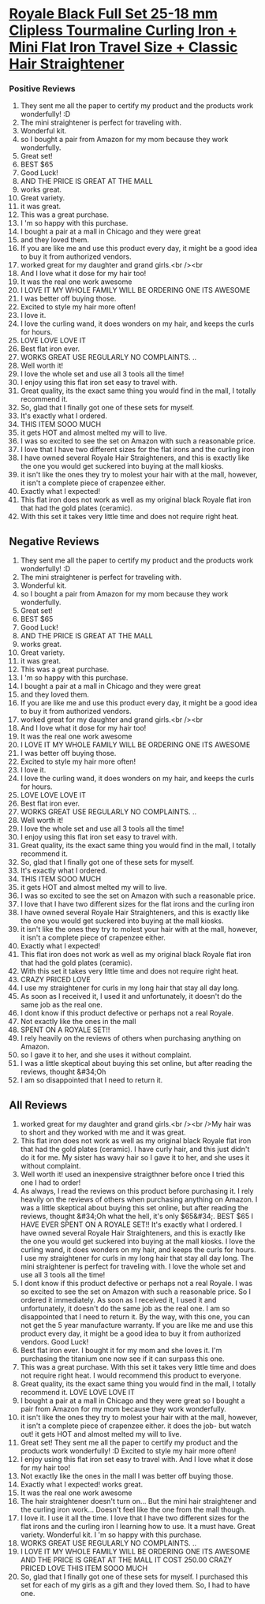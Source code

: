 # [Royale Black Full Set 25-18 mm Clipless Tourmaline Curling Iron + Mini Flat Iron Travel Size + Classic Hair Straightener](https://products.checkmycream.com/products/Royale-Black-Full-Set-25-18-mm-Clipless-Tourmaline-Curling-Iron-+-Mini-Flat-Iron-Travel-Size-+-Classic-Hair-Straightener.html)

### Positive Reviews

<ol>
      <li>They sent me all the paper to certify my product and the products work wonderfully! :D</li>
      <li>The mini straightener is perfect for traveling with.</li>
      <li>Wonderful kit.  </li>
      <li>so I bought a pair from Amazon for my mom because they work wonderfully.</li>
      <li>Great set!</li>
      <li>BEST $65</li>
      <li>Good Luck!</li>
      <li>AND THE PRICE IS GREAT AT THE MALL</li>
      <li>works great.</li>
      <li>Great variety.  </li>
      <li>it was great.</li>
      <li>This was a great purchase.  </li>
      <li>I &#x27;m so happy with this purchase.</li>
      <li>I bought a pair at a mall in Chicago and they were great</li>
      <li>and they loved them.  </li>
      <li>If you are like me and use this product every day, it might be a good idea to buy it from authorized vendors.</li>
      <li>worked great for my daughter and grand girls.&lt;br /&gt;&lt;br</li>
      <li>And I love what it dose for my hair too!</li>
      <li>It was the real one work awesome</li>
      <li>I LOVE IT MY WHOLE FAMILY WILL BE ORDERING ONE ITS AWESOME</li>
      <li>I was better off buying those.</li>
      <li>Excited to style my hair more often!</li>
      <li>I love it.  </li>
      <li>I love the curling wand, it does wonders on my hair, and keeps the curls for hours.</li>
      <li>LOVE LOVE LOVE IT</li>
      <li>Best flat iron ever.</li>
      <li>WORKS GREAT USE REGULARLY NO COMPLAINTS. ..</li>
      <li>Well worth it!</li>
      <li>I love the whole set and use all 3 tools all the time!</li>
      <li>I enjoy using this flat iron set easy to travel with.</li>
      <li>Great quality, its the exact same thing you would find in the mall, I totally recommend it.</li>
      <li>So, glad that I finally got one of these sets for myself.  </li>
      <li>It&#x27;s exactly what I ordered.</li>
      <li>THIS ITEM SOOO MUCH</li>
      <li>it gets HOT and almost melted my will to live.</li>
      <li>I was so excited to see the set on Amazon with such a reasonable price.</li>
      <li>I love that I have two different sizes  for the flat irons and the curling iron</li>
      <li>I have owned several Royale Hair Straighteners, and this is exactly like the one you would get suckered into buying at the mall kiosks.</li>
      <li>it isn&#x27;t like the ones they try to molest your hair with at the mall, however, it isn&#x27;t a complete piece of crapenzee either.</li>
      <li>Exactly what I expected!</li>
      <li>This flat iron does not work as well as my original black Royale flat iron that had the gold plates (ceramic).  </li>
      <li>With this set it takes very little time and does not require right heat.</li>
</ol>


<h2>Negative Reviews</h2>
<ol>
<li> They sent me all the paper to certify my product and the products work wonderfully! :D</li>
<li> The mini straightener is perfect for traveling with.</li>
<li> Wonderful kit.  </li>
<li> so I bought a pair from Amazon for my mom because they work wonderfully.</li>
<li> Great set!</li>
<li> BEST $65</li>
<li> Good Luck!</li>
<li> AND THE PRICE IS GREAT AT THE MALL</li>
<li> works great.</li>
<li> Great variety.  </li>
<li> it was great.</li>
<li> This was a great purchase.  </li>
<li> I &#x27;m so happy with this purchase.</li>
<li> I bought a pair at a mall in Chicago and they were great</li>
<li> and they loved them.  </li>
<li> If you are like me and use this product every day, it might be a good idea to buy it from authorized vendors.</li>
<li> worked great for my daughter and grand girls.&lt;br /&gt;&lt;br</li>
<li> And I love what it dose for my hair too!</li>
<li> It was the real one work awesome</li>
<li> I LOVE IT MY WHOLE FAMILY WILL BE ORDERING ONE ITS AWESOME</li>
<li> I was better off buying those.</li>
<li> Excited to style my hair more often!</li>
<li> I love it.  </li>
<li> I love the curling wand, it does wonders on my hair, and keeps the curls for hours.</li>
<li> LOVE LOVE LOVE IT</li>
<li> Best flat iron ever.</li>
<li> WORKS GREAT USE REGULARLY NO COMPLAINTS. ..</li>
<li> Well worth it!</li>
<li> I love the whole set and use all 3 tools all the time!</li>
<li> I enjoy using this flat iron set easy to travel with.</li>
<li> Great quality, its the exact same thing you would find in the mall, I totally recommend it.</li>
<li> So, glad that I finally got one of these sets for myself.  </li>
<li> It&#x27;s exactly what I ordered.</li>
<li> THIS ITEM SOOO MUCH</li>
<li> it gets HOT and almost melted my will to live.</li>
<li> I was so excited to see the set on Amazon with such a reasonable price.</li>
<li> I love that I have two different sizes  for the flat irons and the curling iron</li>
<li> I have owned several Royale Hair Straighteners, and this is exactly like the one you would get suckered into buying at the mall kiosks.</li>
<li> it isn&#x27;t like the ones they try to molest your hair with at the mall, however, it isn&#x27;t a complete piece of crapenzee either.</li>
<li> Exactly what I expected!</li>
<li> This flat iron does not work as well as my original black Royale flat iron that had the gold plates (ceramic).  </li>
<li> With this set it takes very little time and does not require right heat.</li>
<li> CRAZY PRICED LOVE</li>
<li> I use my straightener for curls in my long hair that stay all day long.</li>
<li> As soon as I received it, I used it and unfortunately, it doesn&#x27;t do the same job as the real one.</li>
<li> I dont know if this product defective or perhaps not a real Royale.</li>
<li> Not exactly like the ones in the mall</li>
<li> SPENT ON A ROYALE SET!!</li>
<li> I rely heavily on the reviews of others when purchasing anything on Amazon.</li>
<li> so I gave it to her, and she uses it without complaint.</li>
<li> I was a little skeptical about buying this set online, but after reading the reviews, thought &amp;#34;Oh</li>
<li> I am so disappointed that I need to return it.</li>
</ol>

<h2>All Reviews</h2>

<ol>
    <li> worked great for my daughter and grand girls.&lt;br /&gt;&lt;br /&gt;My hair was to short and they worked with me and it was great.</li>
    <li> This flat iron does not work as well as my original black Royale flat iron that had the gold plates (ceramic).  I have curly hair, and this just didn&#x27;t do it for me.  My sister has wavy hair so I gave it to her, and she uses it without complaint.</li>
    <li> Well worth it! used an inexpensive straigthner before once I tried this one I had to order!</li>
    <li> As always, I read the reviews on this product before purchasing it. I rely heavily on the reviews of others when purchasing anything on Amazon. I was a little skeptical about buying this set online, but after reading the reviews, thought &amp;#34;Oh what the hell, it&#x27;s only $65&amp;#34;. BEST $65 I HAVE EVER SPENT ON A ROYALE SET!! It&#x27;s exactly what I ordered. I have owned several Royale Hair Straighteners, and this is exactly like the one you would get suckered into buying at the mall kiosks. I love the curling wand, it does wonders on my hair, and keeps the curls for hours. I use my straightener for curls in my long hair that stay all day long. The mini straightener is perfect for traveling with. I love the whole set and use all 3 tools all the time!</li>
    <li> I dont know if this product defective or perhaps not a real Royale. I was so excited to see the set on Amazon with such a reasonable price. So I ordered it immediately. As soon as I received it, I used it and unfortunately, it doesn&#x27;t do the same job as the real one. I am so disappointed that I need to return it. By the way, with this one, you can not get the 5 year manufacture warranty. If you are like me and use this product every day, it might be a good idea to buy it from authorized vendors. Good Luck!</li>
    <li> Best flat iron ever. I bought it for my mom and she loves it. I&#x27;m purchasing the titanium one now see if it can surpass this one.</li>
    <li> This was a great purchase.  With this set it takes very little time and does not require right heat. I would recommend this product to everyone.</li>
    <li> Great quality, its the exact same thing you would find in the mall, I totally recommend it. LOVE LOVE LOVE IT</li>
    <li> I bought a pair at a mall in Chicago and they were great so I bought a pair from Amazon for my mom because they work wonderfully.</li>
    <li> it isn&#x27;t like the ones they try to molest your hair with at the mall, however, it isn&#x27;t a complete piece of crapenzee either. it does the job- but watch out! it gets HOT and almost melted my will to live.</li>
    <li> Great set! They sent me all the paper to certify my product and the products work wonderfully! :D Excited to style my hair more often!</li>
    <li> I enjoy using this flat iron set easy to travel with. And I love what it dose for my hair too!</li>
    <li> Not exactly like the ones in the mall I was better off buying those.</li>
    <li> Exactly what I expected! works great.</li>
    <li> It was the real one work awesome</li>
    <li> The hair straightener doesn&#x27;t turn on... But the mini hair straightener and the curling iron work... Doesn&#x27;t feel like the one from the mall though.</li>
    <li> I love it.  I use it all the time.  I love that I have two different sizes  for the flat irons and the curling iron I learning how to use.  It a must have.  Great variety.  Wonderful kit.  I &#x27;m so happy with this purchase.</li>
    <li> WORKS GREAT USE REGULARLY NO COMPLAINTS. ..</li>
    <li> I LOVE IT MY WHOLE FAMILY WILL BE ORDERING ONE ITS AWESOME AND THE PRICE IS GREAT AT THE MALL IT COST 250.00 CRAZY PRICED LOVE THIS ITEM SOOO MUCH</li>
    <li> So, glad that I finally got one of these sets for myself.  I purchased this set for each of my girls as a gift and they loved them.  So, I had to have one.</li>
</ol>




